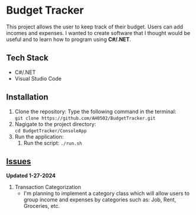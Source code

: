 # Budget Tracker

This project allows the user to keep track of their budget. Users can add incomes and expenses. I wanted to create software that I thought would be useful and to learn how to program using **C#/.NET**. 

## Tech Stack
* C#/.NET
* Visual Studio Code

## Installation
1. Clone the repository:
    Type the following command in the terminal:\
    `git clone https://github.com/AH0502/BudgetTracker.git`
2. Nagigate to the project directory:\
    `cd BudgetTracker/ConsoleApp`
3. Run the application: 
   1. Run the script:
   `./run.sh`
## [Issues](https://github.com/AH0502/BudgetTracker/issues)
**Updated 1-27-2024**
1. Transaction Categorization 
    - I'm planning to implement a category class which will allow users to group income and expenses by categories such as: Job, Rent, Groceries, etc. 
